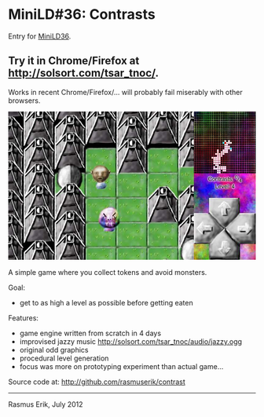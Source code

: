 # MiniLD#36: Contrasts

Entry for [MiniLD36](http://www.ludumdare.com/compo/2012/07/01/mini-ld-36-contrasts/).

## Try it in Chrome/Firefox at <http://solsort.com/tsar_tnoc/>.

Works in recent Chrome/Firefox/... will probably fail miserably with other browsers.

![screenshot](img/tsartnoc-screenshot.jpg)


A simple game where you collect tokens and avoid monsters.

Goal:

- get to as high a level as possible before getting eaten

Features:

- game engine written from scratch in 4 days
- improvised jazzy music <http://solsort.com/tsar_tnoc/audio/jazzy.ogg>
- original odd graphics
- procedural level generation
- focus was more on prototyping experiment than actual game...

Source code at: <http://github.com/rasmuserik/contrast>


----
Rasmus Erik, July 2012

